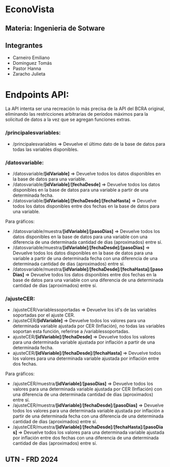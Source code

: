 # EconoVista

## Materia: Ingenieria de Sotware

## Integrantes
- Carneiro Emiliano
- Dominguez Tomás
- Pastor Hanna
- Zaracho Julieta


# Endpoints API:
La API intenta ser una recreación lo más precisa de la API del BCRA original, eliminando las restricciones arbitrarias de períodos máximos para la solicitud de datos a la vez que se agregan funciones extras.

### /principalesvariables:

- /principalesvariables => Devuelve el último dato de la base de datos para todas las variables disponibles.

### /datosvariable:

- /datosvariable/**[idVariable]** => Devuelve todos los datos disponibles en la base de datos para una variable.
- /datosvariable/**[idVariable]**/**[fechaDesde]** => Devuelve todos los datos disponibles en la base de datos para una variable a partir de una determinada fecha.
- /datosvariable/**[idVariable]**/**[fechaDesde]**/**[fechaHasta]** => Devuelve todos los datos disponibles entre dos fechas en la base de datos para una variable.

Para gráficos:
- /datosvariable/muestra/**[idVariable]**/**[pasoDias]** => Devuelve todos los datos disponibles en la base de datos para una variable con una diferencia de una determinada cantidad de dias (aproximados) entre sí.
- /datosvariable/muestra/**[idVariable]**/**[fechaDesde]**/**[pasoDias]** => Devuelve todos los datos disponibles en la base de datos para una variable a partir de una determinada fecha con una diferencia de una determinada cantidad de dias (aproximados) entre sí.
- /datosvariable/muestra/**[idVariable]**/**[fechaDesde]**/**[fechaHasta]**/**[pasoDias]** => Devuelve todos los datos disponibles entre dos fechas en la base de datos para una variable con una diferencia de una determinada cantidad de dias (aproximados) entre sí.

### /ajusteCER:

- /ajusteCER/variablessoportadas => Devuelve los id's de las variables soportadas por el ajuste CER.
- /ajusteCER/**[idVariable]** => Devuelve todos los valores para una determinada variable ajustada por CER (Inflación), no todas las variables soportan esta función, referirse a /variablessoportadas.
- ajusteCER/**[idVariable]**/**[fechaDesde]** => Devuelve todos los valores para una determinada variable ajustada por inflación a partir de una determinada fecha.
- ajusteCER/**[idVariable]**/**[fechaDesde]**/**[fechaHasta]** => Devuelve todos los valores para una determinada variable ajustada por inflación entre dos fechas.

Para gráficos:
- /ajusteCER/muestra/**[idVariable]**/**[pasoDias]** => Devuelve todos los valores para una determinada variable ajustada por CER (Inflación) con una diferencia de una determinada cantidad de dias (aproximados) entre sí.
- /ajusteCER/muestra/**[idVariable]**/**[fechaDesde]**/**[pasoDias]** => Devuelve todos los valores para una determinada variable ajustada por inflación a partir de una determinada fecha con una diferencia de una determinada cantidad de dias (aproximados) entre sí.
- /ajusteCER/muestra/**[idVariable]**/**[fechaDesde]**/**[fechaHasta]**/**[pasoDias]** => Devuelve todos los valores para una determinada variable ajustada por inflación entre dos fechas con una diferencia de una determinada cantidad de dias (aproximados) entre sí.
## UTN - FRD 2024